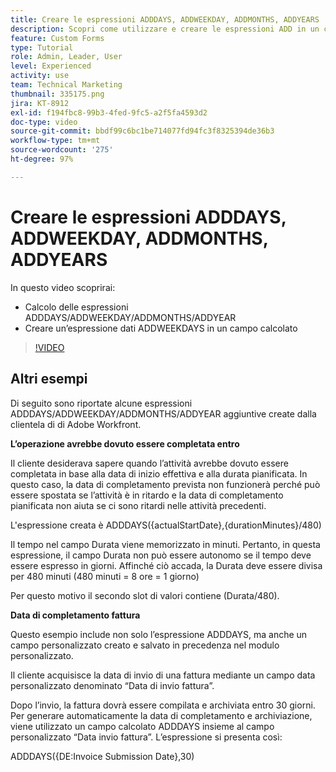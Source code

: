 ```yaml
---
title: Creare le espressioni ADDDAYS, ADDWEEKDAY, ADDMONTHS, ADDYEARS
description: Scopri come utilizzare e creare le espressioni ADD in un campo calcolato in Adobe  [!DNL Workfront].
feature: Custom Forms
type: Tutorial
role: Admin, Leader, User
level: Experienced
activity: use
team: Technical Marketing
thumbnail: 335175.png
jira: KT-8912
exl-id: f194fbc8-99b3-4fed-9fc5-a2f5fa4593d2
doc-type: video
source-git-commit: bbdf99c6bc1be714077fd94fc3f8325394de36b3
workflow-type: tm+mt
source-wordcount: '275'
ht-degree: 97%

---
```


# Creare le espressioni ADDDAYS, ADDWEEKDAY, ADDMONTHS, ADDYEARS

In questo video scoprirai:

* Calcolo delle espressioni ADDDAYS/ADDWEEKDAY/ADDMONTHS/ADDYEAR
* Creare un’espressione dati ADDWEEKDAYS in un campo calcolato

>[!VIDEO](https://video.tv.adobe.com/v/3416190/?quality=12&learn=on&enablevpops=1&captions=ita)

## Altri esempi

Di seguito sono riportate alcune espressioni ADDDAYS/ADDWEEKDAY/ADDMONTHS/ADDYEAR aggiuntive create dalla clientela di di Adobe Workfront.

**L’operazione avrebbe dovuto essere completata entro**

Il cliente desiderava sapere quando l’attività avrebbe dovuto essere completata in base alla data di inizio effettiva e alla durata pianificata. In questo caso, la data di completamento prevista non funzionerà perché può essere spostata se l’attività è in ritardo e la data di completamento pianificata non aiuta se ci sono ritardi nelle attività precedenti.

L&#39;espressione creata è ADDDAYS({actualStartDate},{durationMinutes}/480)

Il tempo nel campo Durata viene memorizzato in minuti. Pertanto, in questa espressione, il campo Durata non può essere autonomo se il tempo deve essere espresso in giorni. Affinché ciò accada, la Durata deve essere divisa per 480 minuti (480 minuti = 8 ore = 1 giorno)

Per questo motivo il secondo slot di valori contiene (Durata/480).


**Data di completamento fattura**

Questo esempio include non solo l’espressione ADDDAYS, ma anche un campo personalizzato creato e salvato in precedenza nel modulo personalizzato.

Il cliente acquisisce la data di invio di una fattura mediante un campo data personalizzato denominato “Data di invio fattura”.

Dopo l’invio, la fattura dovrà essere compilata e archiviata entro 30 giorni. Per generare automaticamente la data di completamento e archiviazione, viene utilizzato un campo calcolato ADDDAYS insieme al campo personalizzato “Data invio fattura”. L’espressione si presenta così:

ADDDAYS({DE:Invoice Submission Date},30)
